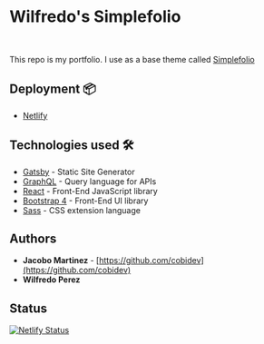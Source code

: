 # Wilfredo's Simplefolio

️

This repo is my portfolio. I use as a base theme called [Simplefolio](https://img.shields.io/github/license/cobidev/gatsby-simplefolio?color=blue)

## Deployment 📦

- [Netlify](https://netlify.com)

## Technologies used 🛠️

- [Gatsby](https://www.gatsbyjs.org/) - Static Site Generator
- [GraphQL](https://graphql.org/) - Query language for APIs
- [React](https://es.reactjs.org/) - Front-End JavaScript library
- [Bootstrap 4](https://getbootstrap.com/docs/4.3/getting-started/introduction/) - Front-End UI library
- [Sass](https://sass-lang.com/documentation) - CSS extension language

## Authors

- **Jacobo Martinez** - [https://github.com/cobidev](https://github.com/cobidev)
- **Wilfredo Perez**

## Status

[![Netlify Status](https://api.netlify.com/api/v1/badges/b7e7a999-fc4c-4a4a-bc47-145c5d8fb0e5/deploy-status)](https://app.netlify.com/sites/confident-archimedes-c8c9d9/deploys)
